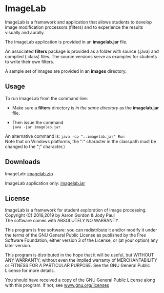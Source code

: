 # ImageLab

ImageLab is a framework and application that allows students to develop image modification processors (filters)
and to experience the results visually and aurally.

The ImageLab application is provided in an **imagelab.jar** file.

An associated **filters** package is provided as a folder with source (.java) and compiled (.class) files.
The source versions serve as examples for students to write their own filters.

A sample set of images are provided in an **images** directory.

## Usage

To run ImageLab from the command line:

* Make sure a **filters** directory is _in the same directory_ as the **imagelab.jar** file.

* Then issue the command  
```java -jar imagelab.jar```  
 
 
An alternative command is: 
```java -cp ".:imagelab.jar" Run```  
 Note that on Windows platforms, the ":" character in the classpath must be changed to the ";" character.)

## Downloads

ImageLab: [imagelab.zip](https://github.com/MetroCS/imagelab/releases/download/v1.8.3/imagelab.zip)

ImageLab application only:  [imagelab.jar](https://github.com/MetroCS/imagelab/releases/download/v1.8.3/imagelab.jar)

## License

ImageLab is a framework for student exploration of image processing.  
Copyright (C) 2016,2019 by Aaron Gordon & Jody Paul  
The software comes with ABSOLUTELY NO WARRANTY.

This program is free software: you can redistribute it and/or modify it under the terms of the GNU General Public License as published by the Free Software Foundation, either version 3 of the License, or (at your option) any later version.

This program is distributed in the hope that it will be useful, but WITHOUT ANY WARRANTY; without even the implied warranty of MERCHANTABILITY or FITNESS FOR A PARTICULAR PURPOSE. See the GNU General Public License for more details.

You should have received a copy of the GNU General Public License along with this program. If not, see <a href="https://www.gnu.org/licenses/">www.gnu.org/licenses</a>
